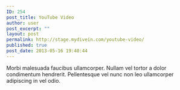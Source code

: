 ```yaml
---
ID: 254
post_title: YouTube Video
author: user
post_excerpt: ""
layout: post
permalink: http://stage.mydivein.com/youtube-video/
published: true
post_date: 2013-05-16 19:40:44
---
```

Morbi malesuada faucibus ullamcorper. Nullam vel tortor a dolor condimentum hendrerit. Pellentesque vel nunc non leo ullamcorper adipiscing in vel odio.